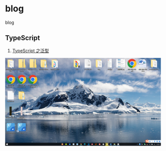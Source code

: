 # blog

blog

## TypeScript

1. [TypeScript 之泛型](https://github.com/likesandy/blog/issues/1)

![image-20220720150207781](img/image-20220720150207781.png)
